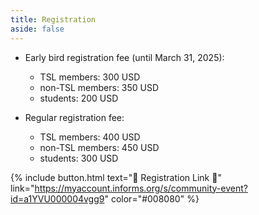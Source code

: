 ```yaml
---
title: Registration
aside: false
---
```


* Early bird registration fee (until March 31, 2025):
  * TSL members: 300 USD
  * non-TSL members: 350 USD
  * students: 200 USD

* Regular registration fee:
  * TSL members: 400 USD
  * non-TSL members: 450 USD
  * students: 300 USD

{% include button.html text="🌟 Registration Link 🌟" link="https://myaccount.informs.org/s/community-event?id=a1YVU000004vgg9" color="#008080" %} 


